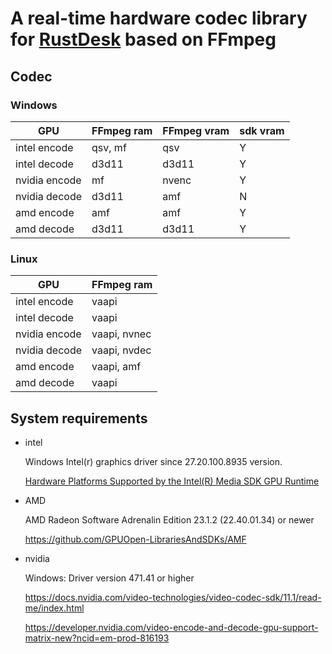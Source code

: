 # A real-time hardware codec library for [RustDesk](https://github.com/rustdesk/rustdesk) based on FFmpeg


## Codec

### Windows

| GPU           | FFmpeg ram | FFmpeg vram | sdk vram |
| ------------- | ---------- | ----------- | -------- |
| intel encode  | qsv, mf    | qsv         | Y        |
| intel decode  | d3d11      | d3d11       | Y        |
| nvidia encode | mf         | nvenc       | Y        |
| nvidia decode | d3d11      | amf         | N        |
| amd encode    | amf        | amf         | Y        |
| amd decode    | d3d11      | d3d11       | Y        |


### Linux

| GPU           | FFmpeg ram     |
| ------------- | -------------- |
| intel encode  | vaapi          |
| intel decode  | vaapi          |
| nvidia encode | vaapi, nvnec   |
| nvidia decode | vaapi, nvdec   |
| amd encode    | vaapi, amf     |
| amd decode    | vaapi          |

## System requirements

* intel

  Windows Intel(r) graphics driver since 27.20.100.8935 version. 

  [Hardware Platforms Supported by the Intel(R) Media SDK GPU Runtime](https://www.intel.com/content/www/us/en/docs/onevpl/upgrade-from-msdk/2023-1/onevpl-hardware-support-details.html#HARDWARE-PLATFORMS-SUPPORTED-BY-THE-INTEL-R-MEDIA-SDK-GPU-RUNTIME)

* AMD

  AMD Radeon Software Adrenalin Edition 23.1.2 (22.40.01.34) or newer

  https://github.com/GPUOpen-LibrariesAndSDKs/AMF

* nvidia

  Windows: Driver version 471.41 or higher

  https://docs.nvidia.com/video-technologies/video-codec-sdk/11.1/read-me/index.html

  https://developer.nvidia.com/video-encode-and-decode-gpu-support-matrix-new?ncid=em-prod-816193

